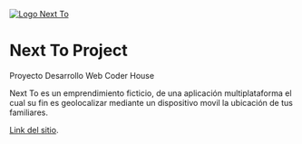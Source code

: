 [![Logo Next To](https://hysmarcos.github.io/Next-To-Project/assets/logo.ico)](https://hysmarcos.github.io/Next-To-Project/)
# Next To Project
Proyecto Desarrollo Web Coder House

Next To es un emprendimiento ficticio, de una aplicación multiplataforma el cual su fin es geolocalizar mediante un dispositivo movil la ubicación de tus familiares.

[Link del sitio](https://hysmarcos.github.io/Next-To-Project/).
